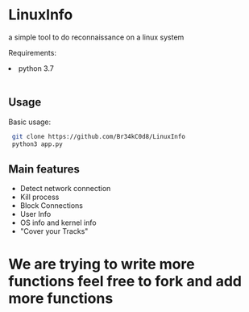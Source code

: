 # LinuxInfo
a simple tool to do reconnaissance on a linux system


 Requirements: <br/>

 <li> python 3.7 </li>
 <br/>

 ## Usage
 Basic usage:

 ```bash
  git clone https://github.com/Br34kC0d8/LinuxInfo
  python3 app.py  
  ```

## Main features

* Detect network connection
* Kill process
* Block Connections
* User Info
* OS info and kernel info
* "Cover your Tracks"

# We are trying to write more functions feel free to fork and add more functions

